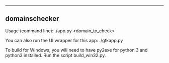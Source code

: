 -----
domainschecker
-----

Usage (command line):
 ./app.py <domain_to_check>

You can also run the UI wrapper for this app:
 ./gtkapp.py

To build for Windows, you will need to have py2exe for python 3 and python3 installed. Run the script build_win32.py.